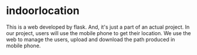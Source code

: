 # indoorlocation
This is a web developed by flask. And, it's just a part of an actual project. In our project, users will use the mobile phone to get their location. We use the web to manage the users, upload and download the path produced in mobile phone. 
